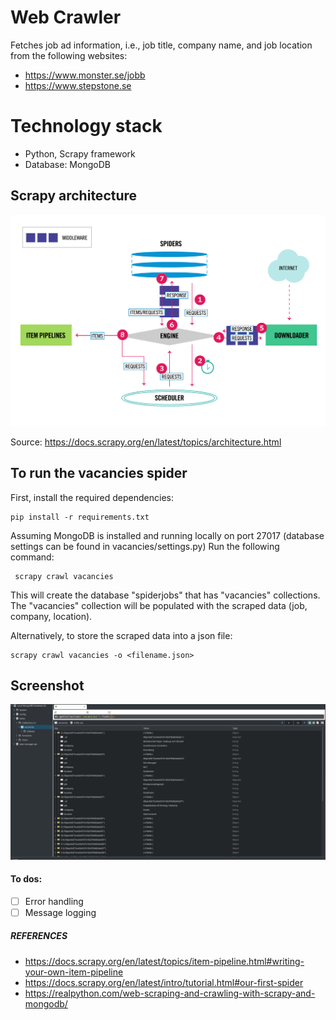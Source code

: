 # Web Crawler

Fetches job ad information, i.e., job title, company name, and job location from the following websites:  

 - https://www.monster.se/jobb
 - https://www.stepstone.se

# Technology stack 
- Python, Scrapy framework
- Database: MongoDB

## Scrapy architecture 
![Scrapy architecture](images/scrapy_architecture_02.png "Scrapy architecture")

Source: https://docs.scrapy.org/en/latest/topics/architecture.html

## To run the vacancies spider  

First, install the required dependencies:  

    pip install -r requirements.txt

Assuming MongoDB is installed and running locally on port 27017 (database settings can be found in vacancies/settings.py)
Run the following command:

     scrapy crawl vacancies
This will create the database "spiderjobs" that has "vacancies" collections. The "vacancies" collection will be populated with the scraped data (job, company, location). 

Alternatively, to store the scraped data into a json file:

    scrapy crawl vacancies -o <filename.json>


## Screenshot
![database](images/database_collections.png "database")

 #### To dos:
 - [ ] Error handling
 - [ ] Message logging

##### REFERENCES 	
- https://docs.scrapy.org/en/latest/topics/item-pipeline.html#writing-your-own-item-pipeline	
- https://docs.scrapy.org/en/latest/intro/tutorial.html#our-first-spider	
- https://realpython.com/web-scraping-and-crawling-with-scrapy-and-mongodb/

